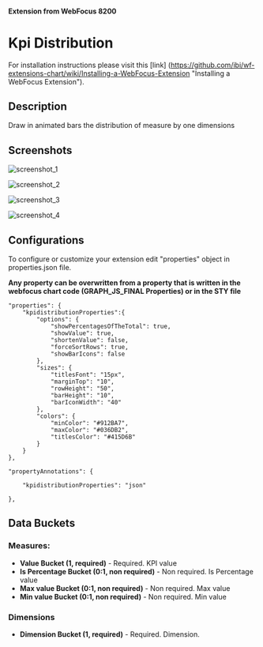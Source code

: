 
#### Extension from WebFocus 8200

# Kpi Distribution

For installation instructions please visit this [link] (https://github.com/ibi/wf-extensions-chart/wiki/Installing-a-WebFocus-Extension "Installing a WebFocus Extension").

## Description

Draw in animated bars the distribution of measure by one dimensions

## Screenshots

![screenshot_1](https://github.com/ibi/wf-extensions-chart/blob/master/com.ibi.kpi_distribution/screenshots/1.png)

![screenshot_2](https://github.com/ibi/wf-extensions-chart/blob/master/com.ibi.kpi_distribution/screenshots/2.png)

![screenshot_3](https://github.com/ibi/wf-extensions-chart/blob/master/com.ibi.kpi_distribution/screenshots/3.png)

![screenshot_4](https://github.com/ibi/wf-extensions-chart/blob/master/com.ibi.kpi_distribution/screenshots/4.png)

## Configurations

To configure or customize your extension edit "properties" object in properties.json file.

**Any property can be overwritten from a property that is written in the webfocus chart code (GRAPH_JS_FINAL Properties) or in the STY file**
	
	"properties": {
		"kpidistributionProperties":{
			"options": {
				"showPercentagesOfTheTotal": true,
				"showValue": true,
				"shortenValue": false,
				"forceSortRows": true,
				"showBarIcons": false
			},
			"sizes": {
				"titlesFont": "15px",
				"marginTop": "10",
				"rowHeight": "50",
				"barHeight": "10",
				"barIconWidth": "40"
			},
			"colors": {
				"minColor": "#912BA7",
				"maxColor": "#036DB2",
				"titlesColor": "#415D6B"
			}
		}		
	},
	
	"propertyAnnotations": {
	
		"kpidistributionProperties": "json"
		
	},


## Data Buckets

### Measures:
* **Value Bucket (1, required)** - Required. KPI value
* **Is Percentage Bucket (0:1, non required)** - Non required. Is Percentage value
* **Max value Bucket (0:1, non required)** - Non required. Max value
* **Min value Bucket (0:1, non required)** - Non required. Min value

### Dimensions
* **Dimension Bucket (1, required)** - Required. Dimension.
